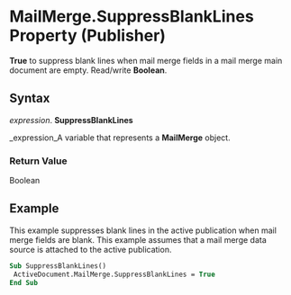 
# MailMerge.SuppressBlankLines Property (Publisher)

 **True** to suppress blank lines when mail merge fields in a mail merge main document are empty. Read/write **Boolean**.


## Syntax

 _expression_. **SuppressBlankLines**

 _expression_A variable that represents a  **MailMerge** object.


### Return Value

Boolean


## Example

This example suppresses blank lines in the active publication when mail merge fields are blank. This example assumes that a mail merge data source is attached to the active publication.


```vb
Sub SuppressBlankLines() 
 ActiveDocument.MailMerge.SuppressBlankLines = True 
End Sub
```

